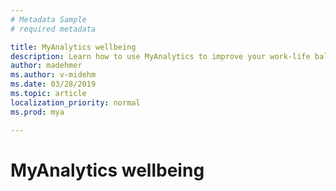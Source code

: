 ```yaml
---
# Metadata Sample
# required metadata

title: MyAnalytics wellbeing
description: Learn how to use MyAnalytics to improve your work-life balance
author: madehmer
ms.author: v-midehm
ms.date: 03/28/2019
ms.topic: article
localization_priority: normal 
ms.prod: mya

---
```


# MyAnalytics wellbeing

